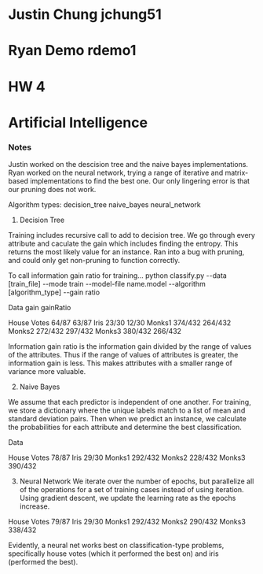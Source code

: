 # Justin Chung jchung51
# Ryan Demo rdemo1
# HW 4
# Artificial Intelligence


### Notes

Justin worked on the descision tree and the naive bayes implementations. Ryan worked on the neural network, trying a range of iterative and matrix-based implementations to find the best one. Our only lingering error is that our pruning does not work.


Algorithm types:
decision_tree
naive_bayes
neural_network


1. Decision Tree

Training includes recursive call to add to decision tree. We go through every attribute and caculate the gain which includes finding the entropy. This returns the most likely value for an instance. Ran into a bug with pruning, and could only get non-pruning to function correctly.

To call information gain ratio for training...
python classify.py --data [train_file] --mode train --model-file name.model --algorithm [algorithm_type] --gain ratio

Data               gain        gainRatio

House Votes        64/87                63/87
Iris               23/30                12/30
Monks1             374/432              264/432
Monks2             272/432              297/432
Monks3             380/432              266/432

Information gain ratio is the information gain divided by the range of values of the attributes. Thus if the range of values of attributes is greater, the information gain is less. This makes attributes with a smaller range of variance more valuable.

2. Naive Bayes

We assume that each predictor is independent of one another. For training, we store a dictionary where the unique labels match to a list of mean and standard deviation pairs. Then when we predict an instance, we calculate the probabilities for each attribute and determine the best classification. 

Data            

House Votes         78/87
Iris                29/30
Monks1              292/432
Monks2              228/432
Monks3              390/432

3. Neural Network
We iterate over the number of epochs, but parallelize all of the operations for a set of training cases instead of using iteration. Using gradient descent, we update the learning rate as the epochs increase.

House Votes	79/87
Iris		29/30
Monks1		292/432
Monks2		290/432
Monks3		338/432

Evidently, a neural net works best on classification-type problems, specifically house votes (which it performed the best on) and iris (performed the best).
